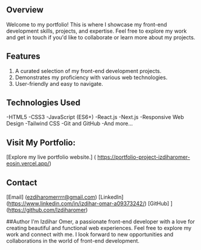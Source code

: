 ## Overview
Welcome to my portfolio! This is where I showcase my front-end development skills, projects, and expertise. Feel free to explore my work and get in touch if you'd like to collaborate or learn more about my projects.

## Features
1. A curated selection of my front-end development projects.
2. Demonstrates my proficiency with various web technologies.
3. User-friendly and easy to navigate.

## Technologies Used
-HTML5 
-CSS3 
-JavaScript (ES6+) 
-React.js 
-Next.js 
-Responsive Web Design 
-Tailwind CSS 
-Git and GitHub 
-And more... 

 ## Visit My Portfolio:
 [Explore my live portfolio website.] ( https://portfolio-project-izdiharomer-eosin.vercel.app/)

 ## Contact
[Email] (ezdiharomerrrr@gmail.com)
[LinkedIn] (https://www.linkedin.com/in/izdihar-omar-a09373242/)
[GitHub] ](https://github.com/Izdiharomer)

##Author
I'm Izdihar Omer, a passionate front-end developer with a love for creating beautiful and functional web experiences.
Feel free to explore my work and connect with me. I look forward to new opportunities and collaborations in the world of front-end development.
